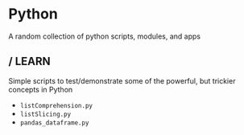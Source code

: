 Python
=========

A random collection of python scripts, modules, and apps

/ LEARN
---------
Simple scripts to test/demonstrate some of the powerful, but trickier concepts in Python
- ``listComprehension.py``
- ``listSlicing.py``
- ``pandas_dataframe.py``

